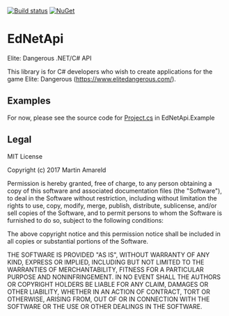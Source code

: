
[![Build status](https://ci.appveyor.com/api/projects/status/0v7befd1pjlbeiw7?svg=true)](https://ci.appveyor.com/project/mbedatpro/ednetapi) [![NuGet](https://img.shields.io/nuget/v/EdNetApi.svg)](https://www.nuget.org/packages/EdNetApi/)

# EdNetApi
Elite: Dangerous .NET/C# API

This library is for C# developers who wish to create applications for the game Elite: Dangerous (https://www.elitedangerous.com/).

## Examples

For now, please see the source code for [Project.cs](https://github.com/mbedatpro/ednetapi/blob/master/EdNetApi.Example/Program.cs) in EdNetApi.Example

## Legal

MIT License

Copyright (c) 2017 Martin Amareld

Permission is hereby granted, free of charge, to any person obtaining a copy
of this software and associated documentation files (the "Software"), to deal
in the Software without restriction, including without limitation the rights
to use, copy, modify, merge, publish, distribute, sublicense, and/or sell
copies of the Software, and to permit persons to whom the Software is
furnished to do so, subject to the following conditions:

The above copyright notice and this permission notice shall be included in all
copies or substantial portions of the Software.

THE SOFTWARE IS PROVIDED "AS IS", WITHOUT WARRANTY OF ANY KIND, EXPRESS OR
IMPLIED, INCLUDING BUT NOT LIMITED TO THE WARRANTIES OF MERCHANTABILITY,
FITNESS FOR A PARTICULAR PURPOSE AND NONINFRINGEMENT. IN NO EVENT SHALL THE
AUTHORS OR COPYRIGHT HOLDERS BE LIABLE FOR ANY CLAIM, DAMAGES OR OTHER
LIABILITY, WHETHER IN AN ACTION OF CONTRACT, TORT OR OTHERWISE, ARISING FROM,
OUT OF OR IN CONNECTION WITH THE SOFTWARE OR THE USE OR OTHER DEALINGS IN THE
SOFTWARE.
